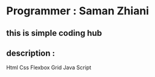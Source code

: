 
# Programmer : Saman Zhiani
## this is simple coding hub
## description :
Html 
Css
Flexbox
Grid
Java Script
